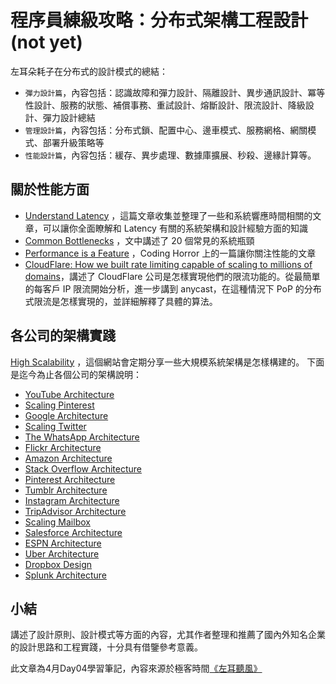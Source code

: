 # 程序員練級攻略：分布式架構工程設計 (not yet)

左耳朵耗子在分布式的設計模式的總結：
- `彈力設計篇`，內容包括：認識故障和彈力設計、隔離設計、異步通訊設計、冪等性設計、服務的狀態、補償事務、重試設計、熔斷設計、限流設計、降級設計、彈力設計總結
- `管理設計篇`，內容包括：分布式鎖、配置中心、邊車模式、服務網格、網關模式、部署升級策略等
- `性能設計篇`，內容包括：緩存、異步處理、數據庫擴展、秒殺、邊緣計算等。


## 關於性能方面
- [Understand Latency]() ，這篇文章收集並整理了一些和系統響應時間相關的文章，可以讓你全面瞭解和 Latency 有關的系統架構和設計經驗方面的知識
- [Common Bottlenecks]() ，文中講述了 20 個常見的系統瓶頸
- [Performance is a Feature]() ，Coding Horror 上的一篇讓你關注性能的文章
- [CloudFlare: How we built rate limiting capable of scaling to millions of domains]()，講述了 CloudFlare 公司是怎樣實現他們的限流功能的。從最簡單的每客戶 IP 限流開始分析，進一步講到 anycast，在這種情況下 PoP 的分布式限流是怎樣實現的，並詳細解釋了具體的算法。

## 各公司的架構實踐
[High Scalability](http://highscalability.com) ，這個網站會定期分享一些大規模系統架構是怎樣構建的。
下面是迄今為止各個公司的架構說明：
- [YouTube Architecture](http://highscalability.com/youtube-architecture)
- [Scaling Pinterest](http://highscalability.com/blog/2013/4/15/scaling-pinterest-from-0-to-10s-of-billions-of-page-views-a.html)
- [Google Architecture](https://time.geekbang.org/column/article/11232)
- [Scaling Twitter](http://highscalability.com/scaling-twitter-making-twitter-10000-percent-faster)
- [The WhatsApp Architecture](http://highscalability.com/blog/2014/2/26/the-whatsapp-architecture-facebook-bought-for-19-billion.html)
- [Flickr Architecture](http://highscalability.com/flickr-architecture)
- [Amazon Architecture](http://highscalability.com/amazon-architecture)
- [Stack Overflow Architecture](http://highscalability.com/blog/2009/8/5/stack-overflow-architecture.html)
- [Pinterest Architecture](http://highscalability.com/blog/2012/5/21/pinterest-architecture-update-18-million-visitors-10x-growth.html)
- [Tumblr Architecture](http://highscalability.com/blog/2012/2/13/tumblr-architecture-15-billion-page-views-a-month-and-harder.html)
- [Instagram Architecture](http://highscalability.com/blog/2011/12/6/instagram-architecture-14-million-users-terabytes-of-photos.html)
- [TripAdvisor Architecture](http://highscalability.com/blog/2011/6/27/tripadvisor-architecture-40m-visitors-200m-dynamic-page-view.html)
- [Scaling Mailbox](http://highscalability.com/blog/2013/6/18/scaling-mailbox-from-0-to-one-million-users-in-6-weeks-and-1.html)
- [Salesforce Architecture](http://highscalability.com/blog/2013/9/23/salesforce-architecture-how-they-handle-13-billion-transacti.html)
- [ESPN Architecture](http://highscalability.com/blog/2013/11/4/espns-architecture-at-scale-operating-at-100000-duh-nuh-nuhs.html)
- [Uber Architecture](http://highscalability.com/blog/2015/9/14/how-uber-scales-their-real-time-market-platform.html)
- [Dropbox Design](https://youtu.be/PE4gwstWhmc)
- [Splunk Architecture](https://www.splunk.com/view/SP-CAAABF9)

## 小結

講述了設計原則、設計模式等方面的內容，尤其作者整理和推薦了國內外知名企業的設計思路和工程實踐，十分具有借鑒參考意義。

此文章為4月Day04學習筆記，內容來源於極客時間[《左耳聽風》](https://time.geekbang.org/column/article/11232)